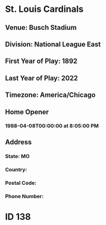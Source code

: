 # St. Louis Cardinals
## Venue: Busch Stadium
## Division: National League East
## First Year of Play: 1892
## Last Year of Play: 2022
## Timezone: America/Chicago
## Home Opener
### 1988-04-08T00:00:00 at 8:05:00 PM
## Address
### 
### State: MO
### Country: 
### Postal Code: 
### Phone Number: 
# ID 138